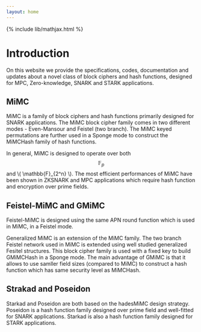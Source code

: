 ```yaml
---
layout: home
---
```


{% include lib/mathjax.html %}

# Introduction

On this website we provide the specifications, codes, documentation and updates about a novel class of block ciphers and hash functions, designed for MPC, Zero-knowledge, SNARK and STARK applications. 


## MiMC

MiMC is a family of block ciphers and hash functions primarily designed for SNARK applications. The MiMC block cipher family comes in two different modes - Even-Mansour and Feistel (two branch). The MiMC keyed permutations are further used in a Sponge mode to construct the MiMCHash family of hash functions.

In general, MiMC is designed to operate over both $$ \mathbb{F}_p $$ and \\( \mathbb{F}_{2^n} \\). The most efficient performances of MiMC have been shown in ZKSNARK and MPC applications which require hash function and encryption over prime fields.


## Feistel-MiMC and GMiMC
Feistel-MiMC is designed using the same APN round function which is used in MiMC, in a Feistel mode.  

Generalized MiMC is an extension of the MiMC family. The two branch Feistel network used in MiMC is extended using well studied generalized Fesitel structures. This block cipher family is used with a fixed key to build GMiMCHash in a Sponge mode. The main advantage of GMiMC is that it allows to use samller field sizes (compared to MiMC) to construct a hash function which has same security level as MiMCHash. 

## Strakad and Poseidon

Starkad and Poseidon are both based on the hadesMiMC design strategy. Poseidon is a hash function family designed over prime field and well-fitted for SNARK applications. Starkad is also a hash function family designed for STARK applications.    


